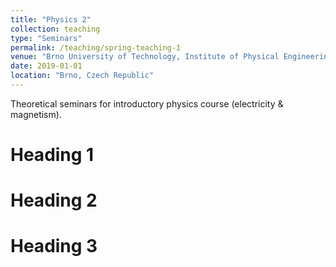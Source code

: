 ```yaml
---
title: "Physics 2"
collection: teaching
type: "Seminars"
permalink: /teaching/spring-teaching-1
venue: "Brno University of Technology, Institute of Physical Engineering and Nanotechnology"
date: 2019-01-01
location: "Brno, Czech Republic"
---
```


Theoretical seminars for introductory physics course (electricity & magnetism).

Heading 1
======

Heading 2
======

Heading 3
======